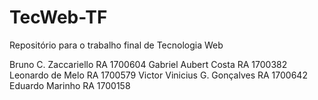 # TecWeb-TF
Repositório para o trabalho final de Tecnologia Web

Bruno C. Zaccariello RA 1700604
Gabriel Aubert Costa RA 1700382
Leonardo de Melo RA 1700579
Victor Vinicius G. Gonçalves RA 1700642
Eduardo Marinho RA 1700158
